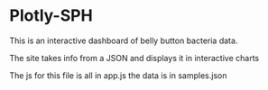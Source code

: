 # Plotly-SPH

This is an interactive dashboard of belly button bacteria data.

The site takes info from a JSON and displays it in interactive charts

The js for this file is all in app.js the data is in samples.json
